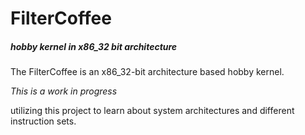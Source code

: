 # FilterCoffee 


##### **hobby kernel in x86_32 bit architecture**

The FilterCoffee is an x86_32-bit architecture based hobby kernel. 

*This is a work in progress*

utilizing this project to learn about system architectures and different instruction sets.



